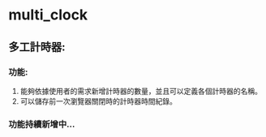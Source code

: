 # multi_clock
## 多工計時器:
### 功能:
1. 能夠依據使用者的需求新增計時器的數量，並且可以定義各個計時器的名稱。
2. 可以儲存前一次瀏覽器關閉時的計時器時間紀錄。

### 功能持續新增中...
